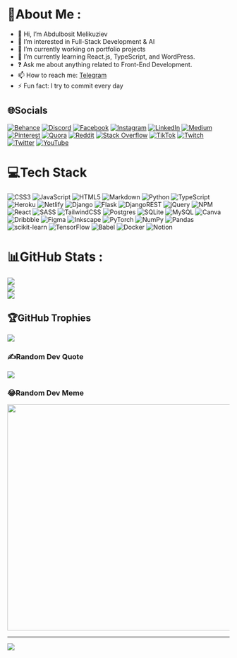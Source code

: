 
<!--
**Abdulbosit-AiM/abdulbosit-aim** is a ✨ _special_ ✨ repository because its `README.md` (this file) appears on your GitHub profile.

Here are some ideas to get you started:

- 🔭 I’m currently working on ...
- 🌱 I’m currently learning ...
- 👯 I’m looking to collaborate on ...
- 🤔 I’m looking for help with ...
- 💬 Ask me about ...
- 📫 How to reach me: [Telegram](https://t.me/abdulbosit_melikuziev)
- 😄 Pronouns: ...
- ⚡ Fun fact: ...
-->
# 💫About Me :
- 👋 Hi, I’m Abdulbosit Melikuziev
- 👀 I’m interested in Full-Stack Development & AI
- 🔭 I’m currently working on portfolio projects
- 🌱 I’m currently learning React.js, TypeScript, and WordPress.
- ❓ Ask me about anything related to Front-End Development.
- 📫 How to reach me: [Telegram](https://t.me/abdulbosit_melikuziev)
- ⚡ Fun fact: I try to commit every day

## 🌐Socials
[![Behance](https://img.shields.io/badge/Behance-1769ff?logo=behance&logoColor=white)](https://behance.net/Abdulbosit-AiM) [![Discord](https://img.shields.io/badge/Discord-%237289DA.svg?logo=discord&logoColor=white)](htttps://discord.gg/https://discord.gg/dPvkjskwJG) [![Facebook](https://img.shields.io/badge/Facebook-%231877F2.svg?logo=Facebook&logoColor=white)](https://facebook.com/abdulbosit.melikuziev.7) [![Instagram](https://img.shields.io/badge/Instagram-%23E4405F.svg?logo=Instagram&logoColor=white)](https://instagram.com/abdulbosit.melikuziev) [![LinkedIn](https://img.shields.io/badge/LinkedIn-%230077B5.svg?logo=linkedin&logoColor=white)](https://linkedin.com/in/abdulbosit-melikuziev-389535196) [![Medium](https://img.shields.io/badge/Medium-12100E?logo=medium&logoColor=white)](https://medium.com/@abdulbosit.melikuziev) [![Pinterest](https://img.shields.io/badge/Pinterest-%23E60023.svg?logo=Pinterest&logoColor=white)](https://pinterest.com/amelikuziev) [![Quora](https://img.shields.io/badge/Quora-%23B92B27.svg?logo=Quora&logoColor=white)](https://quora.com/profile/Abdulbosit-Melikuziev-1) [![Reddit](https://img.shields.io/badge/Reddit-%23FF4500.svg?logo=Reddit&logoColor=white)](https://reddit.com/user/Alex_Darklight) [![Stack Overflow](https://img.shields.io/badge/-Stackoverflow-FE7A16?logo=stack-overflow&logoColor=white)](https://stackoverflow.com/users/15068950) [![TikTok](https://img.shields.io/badge/TikTok-%23000000.svg?logo=TikTok&logoColor=white)](https://tiktok.com/@abdulbositaim) [![Twitch](https://img.shields.io/badge/Twitch-%239146FF.svg?logo=Twitch&logoColor=white)](https://twitch.tv/AbdulbositAiM) [![Twitter](https://img.shields.io/badge/Twitter-%231DA1F2.svg?logo=Twitter&logoColor=white)](https://twitter.com/@ArthurBrights) [![YouTube](https://img.shields.io/badge/YouTube-%23FF0000.svg?logo=YouTube&logoColor=white)](https://youtube.com/c/UC7QsiT4Yo6v6CwbfeuNl3EQ) 

# 💻Tech Stack
![CSS3](https://img.shields.io/badge/css3-%231572B6.svg?style=flat&logo=css3&logoColor=white) ![JavaScript](https://img.shields.io/badge/javascript-%23323330.svg?style=flat&logo=javascript&logoColor=%23F7DF1E) ![HTML5](https://img.shields.io/badge/html5-%23E34F26.svg?style=flat&logo=html5&logoColor=white) ![Markdown](https://img.shields.io/badge/markdown-%23000000.svg?style=flat&logo=markdown&logoColor=white) ![Python](https://img.shields.io/badge/python-3670A0?style=flat&logo=python&logoColor=ffdd54) ![TypeScript](https://img.shields.io/badge/typescript-%23007ACC.svg?style=flat&logo=typescript&logoColor=white) ![Heroku](https://img.shields.io/badge/heroku-%23430098.svg?style=flat&logo=heroku&logoColor=white) ![Netlify](https://img.shields.io/badge/netlify-%23000000.svg?style=flat&logo=netlify&logoColor=#00C7B7) ![Django](https://img.shields.io/badge/django-%23092E20.svg?style=flat&logo=django&logoColor=white) ![Flask](https://img.shields.io/badge/flask-%23000.svg?style=flat&logo=flask&logoColor=white) ![DjangoREST](https://img.shields.io/badge/DJANGO-REST-ff1709?style=flat&logo=django&logoColor=white&color=ff1709&labelColor=gray) ![jQuery](https://img.shields.io/badge/jquery-%230769AD.svg?style=flat&logo=jquery&logoColor=white) ![NPM](https://img.shields.io/badge/NPM-%23000000.svg?style=flat&logo=npm&logoColor=white) ![React](https://img.shields.io/badge/react-%2320232a.svg?style=flat&logo=react&logoColor=%2361DAFB) ![SASS](https://img.shields.io/badge/SASS-hotpink.svg?style=flat&logo=SASS&logoColor=white) ![TailwindCSS](https://img.shields.io/badge/tailwindcss-%2338B2AC.svg?style=flat&logo=tailwind-css&logoColor=white) ![Postgres](https://img.shields.io/badge/postgres-%23316192.svg?style=flat&logo=postgresql&logoColor=white) ![SQLite](https://img.shields.io/badge/sqlite-%2307405e.svg?style=flat&logo=sqlite&logoColor=white) ![MySQL](https://img.shields.io/badge/mysql-%2300f.svg?style=flat&logo=mysql&logoColor=white) ![Canva](https://img.shields.io/badge/Canva-%2300C4CC.svg?style=flat&logo=Canva&logoColor=white) ![Dribbble](https://img.shields.io/badge/Dribbble-EA4C89?style=flat&logo=dribbble&logoColor=white) 	![Figma](https://img.shields.io/badge/figma-%23F24E1E.svg?style=flat&logo=figma&logoColor=white) ![Inkscape](https://img.shields.io/badge/Inkscape-e0e0e0?style=flat&logo=inkscape&logoColor=080A13) ![PyTorch](https://img.shields.io/badge/PyTorch-%23EE4C2C.svg?style=flat&logo=PyTorch&logoColor=white) ![NumPy](https://img.shields.io/badge/numpy-%23013243.svg?style=flat&logo=numpy&logoColor=white) ![Pandas](https://img.shields.io/badge/pandas-%23150458.svg?style=flat&logo=pandas&logoColor=white) ![scikit-learn](https://img.shields.io/badge/scikit--learn-%23F7931E.svg?style=flat&logo=scikit-learn&logoColor=white) ![TensorFlow](https://img.shields.io/badge/TensorFlow-%23FF6F00.svg?style=flat&logo=TensorFlow&logoColor=white) ![Babel](https://img.shields.io/badge/Babel-F9DC3e?style=flat&logo=babel&logoColor=black) ![Docker](https://img.shields.io/badge/docker-%230db7ed.svg?style=flat&logo=docker&logoColor=white) ![Notion](https://img.shields.io/badge/Notion-%23000000.svg?style=flat&logo=notion&logoColor=white)
# 📊GitHub Stats :
![](https://github-readme-stats.vercel.app/api?username=Abdulbosit-AiM&theme=gotham&hide_border=false&include_all_commits=false&count_private=false)<br/>
![](https://github-readme-streak-stats.herokuapp.com/?user=Abdulbosit-AiM&theme=gotham&hide_border=false)<br/>
![](https://github-readme-stats.vercel.app/api/top-langs/?username=Abdulbosit-AiM&theme=gotham&hide_border=false&include_all_commits=false&count_private=false&layout=compact)

## 🏆GitHub Trophies
![](https://github-profile-trophy.vercel.app/?username=Abdulbosit-AiM&theme=radical&no-frame=false&no-bg=false&margin-w=4)

### ✍️Random Dev Quote
![](https://quotes-github-readme.vercel.app/api?type=horizontal&theme=tokyonight)

### 😂Random Dev Meme
<img src="https://random-memer.herokuapp.com/" width="512px"/>

---
[![](https://visitcount.itsvg.in/api?id=Abdulbosit-AiM&icon=0&color=0)](https://visitcount.itsvg.in)
